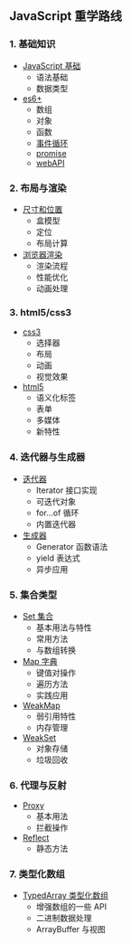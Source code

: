 ## JavaScript 重学路线

<div class="learning-path">

### 1. 基础知识

- [JavaScript 基础](01-js基础)
  - 语法基础
  - 数据类型
  <!-- - 运算符
  - 控制流程 -->
- [es6+](02-es6+)
  - 数组
  - 对象
  - 函数
  - [事件循环](03-事件循环)
  - [promise](04-promise)
  - [webAPI](05-webAPI)

### 2. 布局与渲染

- [尺寸和位置](06-尺寸和位置)
  - 盒模型
  - 定位
  - 布局计算
- [浏览器渲染](07-浏览器渲染.md)
  - 渲染流程
  - 性能优化
  - 动画处理

### 3. html5/css3

- [css3](08-css3)
  - 选择器
  - 布局
  - 动画
  - 视觉效果
- [html5](09-html5)
  - 语义化标签
  - 表单
  - 多媒体
  - 新特性

### 4. 迭代器与生成器

- [迭代器](10-迭代器)
  - Iterator 接口实现
  - 可迭代对象
  - for...of 循环
  - 内置迭代器
- [生成器](11-生成器)
  - Generator 函数语法
  - yield 表达式
  - 异步应用

### 5. 集合类型

- [Set 集合](type-set/set)
  - 基本用法与特性
  - 常用方法
  - 与数组转换
- [Map 字典](type-set/map)
  - 键值对操作
  - 遍历方法
  - 实践应用
- [WeakMap](type-set/weak)
  - 弱引用特性
  - 内存管理
- [WeakSet](type-set/weak)
  - 对象存储
  - 垃圾回收

### 6. 代理与反射

- [Proxy](12-proxy)
  - 基本用法
  - 拦截操作
- [Reflect](13-reflect)
  - 静态方法

### 7. 类型化数组

- [TypedArray 类型化数组](14-typedArray)
  - 增强数组的一些 API
  - 二进制数据处理
  - ArrayBuffer 与视图
      <!-- - WebGL 与音视频应用 AI 生成的 暂未接触 -->
</div>
